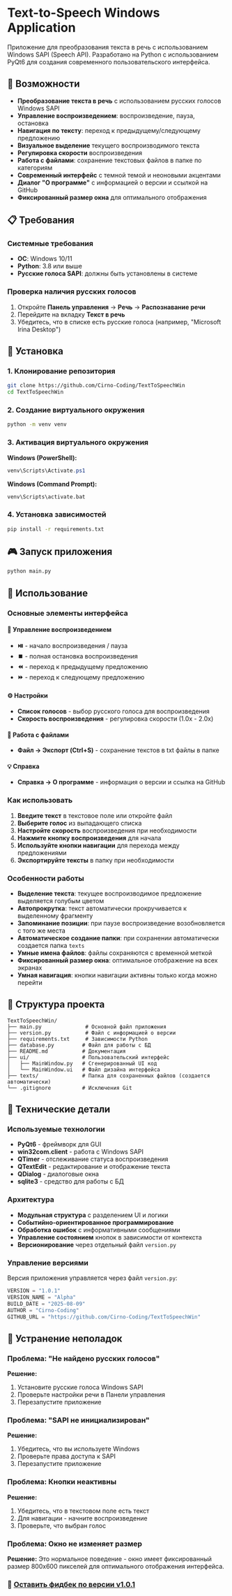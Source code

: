 # Text-to-Speech Windows Application

Приложение для преобразования текста в речь с использованием Windows SAPI (Speech API). Разработано на Python с использованием PyQt6 для создания современного пользовательского интерфейса.

## 🎯 Возможности

- **Преобразование текста в речь** с использованием русских голосов Windows SAPI
- **Управление воспроизведением**: воспроизведение, пауза, остановка
- **Навигация по тексту**: переход к предыдущему/следующему предложению
- **Визуальное выделение** текущего воспроизводимого текста
- **Регулировка скорости** воспроизведения
- **Работа с файлами**: сохранение текстовых файлов в папке по категориям
- **Современный интерфейс** с темной темой и неоновыми акцентами
- **Диалог "О программе"** с информацией о версии и ссылкой на GitHub
- **Фиксированный размер окна** для оптимального отображения

## 📋 Требования

### Системные требования
- **ОС**: Windows 10/11
- **Python**: 3.8 или выше
- **Русские голоса SAPI**: должны быть установлены в системе

### Проверка наличия русских голосов
1. Откройте **Панель управления** → **Речь** → **Распознавание речи**
2. Перейдите на вкладку **Текст в речь**
3. Убедитесь, что в списке есть русские голоса (например, "Microsoft Irina Desktop")

## 🚀 Установка

### 1. Клонирование репозитория
```bash
git clone https://github.com/Cirno-Coding/TextToSpeechWin
cd TextToSpeechWin
```

### 2. Создание виртуального окружения
```bash
python -m venv venv
```

### 3. Активация виртуального окружения

**Windows (PowerShell):**
```powershell
venv\Scripts\Activate.ps1
```

**Windows (Command Prompt):**
```cmd
venv\Scripts\activate.bat
```

### 4. Установка зависимостей
```bash
pip install -r requirements.txt
```

## 🎮 Запуск приложения

```bash
python main.py
```

## 📖 Использование

### Основные элементы интерфейса

#### 🎵 Управление воспроизведением
- **⏯️** - начало воспроизведения / пауза
- **⏹️** - полная остановка воспроизведения
- **⏪** - переход к предыдущему предложению
- **⏩** - переход к следующему предложению

#### ⚙️ Настройки
- **Список голосов** - выбор русского голоса для воспроизведения
- **Скорость воспроизведения** - регулировка скорости (1.0x - 2.0x)

#### 📁 Работа с файлами
- **Файл → Экспорт (Ctrl+S)** - сохранение текстов в txt файлы в папке 

#### 💡 Справка
- **Справка → О программе** - информация о версии и ссылка на GitHub

### Как использовать

1. **Введите текст** в текстовое поле или откройте файл
2. **Выберите голос** из выпадающего списка
3. **Настройте скорость** воспроизведения при необходимости
4. **Нажмите кнопку воспроизведения** для начала
5. **Используйте кнопки навигации** для перехода между предложениями
6. **Экспортируйте тексты** в папку при необходимости

### Особенности работы

- **Выделение текста**: текущее воспроизводимое предложение выделяется голубым цветом
- **Автопрокрутка**: текст автоматически прокручивается к выделенному фрагменту
- **Запоминание позиции**: при паузе воспроизведение возобновляется с того же места
- **Автоматическое создание папки**: при сохранении автоматически создается папка `texts`
- **Умные имена файлов**: файлы сохраняются с временной меткой
- **Фиксированный размер окна**: оптимальное отображение на всех экранах
- **Умная навигация**: кнопки навигации активны только когда можно перейти

## 📁 Структура проекта

```
TextToSpeechWin/
├── main.py              # Основной файл приложения
├── version.py           # Файл с информацией о версии
├── requirements.txt     # Зависимости Python
├── database.py         # Файл для работы с БД
├── README.md           # Документация
├── ui/                 # Пользовательский интерфейс
│   ├── MainWindow.py   # Сгенерированный UI код
│   └── MainWindow.ui   # Файл дизайна интерфейса
├── texts/              # Папка для сохраненных файлов (создается автоматически)
└── .gitignore          # Исключения Git
```

## 🔧 Технические детали

### Используемые технологии
- **PyQt6** - фреймворк для GUI
- **win32com.client** - работа с Windows SAPI
- **QTimer** - отслеживание статуса воспроизведения
- **QTextEdit** - редактирование и отображение текста
- **QDialog** - диалоговые окна
- **sqlite3** - средство для работы с БД

### Архитектура
- **Модульная структура** с разделением UI и логики
- **Событийно-ориентированное программирование**
- **Обработка ошибок** с информативными сообщениями
- **Управление состоянием** кнопок в зависимости от контекста
- **Версионирование** через отдельный файл `version.py`

### Управление версиями
Версия приложения управляется через файл `version.py`:
```python
VERSION = "1.0.1"
VERSION_NAME = "Alpha"
BUILD_DATE = "2025-08-09"
AUTHOR = "Cirno-Coding"
GITHUB_URL = "https://github.com/Cirno-Coding/TextToSpeechWin"
```

## 🐛 Устранение неполадок

### Проблема: "Не найдено русских голосов"
**Решение:**
1. Установите русские голоса Windows SAPI
2. Проверьте настройки речи в Панели управления
3. Перезапустите приложение

### Проблема: "SAPI не инициализирован"
**Решение:**
1. Убедитесь, что вы используете Windows
2. Проверьте права доступа к SAPI
3. Перезапустите приложение

### Проблема: Кнопки неактивны
**Решение:**
1. Убедитесь, что в текстовом поле есть текст
2. Для навигации - начните воспроизведение
3. Проверьте, что выбран голос

### Проблема: Окно не изменяет размер
**Решение:**
Это нормальное поведение - окно имеет фиксированный размер 800x600 пикселей для оптимального отображения интерфейса.

### 📝 [Оставить фидбек по версии v1.0.1](https://github.com/Cirno-Coding/TextToSpeechWin/issues/1)
